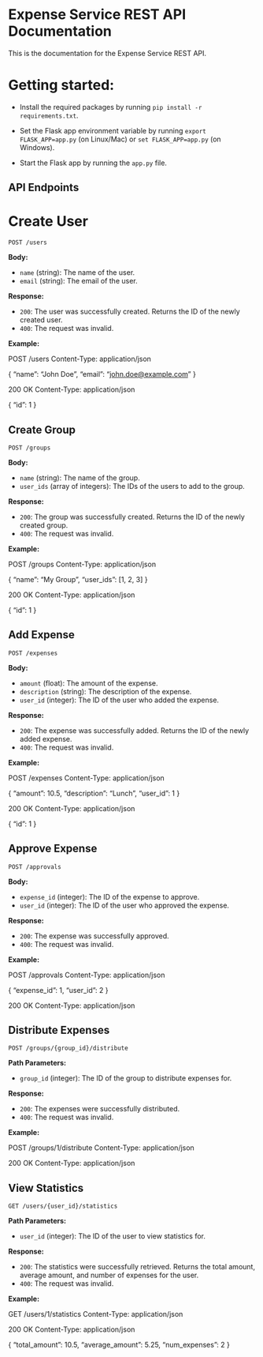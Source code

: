 # Expense Service REST API Documentation

This is the documentation for the Expense Service REST API.

# Getting started:
* Install the required packages by running `pip install -r requirements.txt`.

* Set the Flask app environment variable by running `export FLASK_APP=app.py` (on Linux/Mac) or `set FLASK_APP=app.py` (on Windows).

* Start the Flask app by running the `app.py` file.

## API Endpoints

# Create User

`POST /users`

**Body:**
- `name` (string): The name of the user.
- `email` (string): The email of the user.

**Response:**
- `200`: The user was successfully created. Returns the ID of the newly created user.
- `400`: The request was invalid.

**Example:**

POST /users Content-Type: application/json

{ “name”: “John Doe”, “email”: “john.doe@example.com” }

200 OK Content-Type: application/json

{ “id”: 1 }

## Create Group

`POST /groups`

**Body:**
- `name` (string): The name of the group.
- `user_ids` (array of integers): The IDs of the users to add to the group.

**Response:**
- `200`: The group was successfully created. Returns the ID of the newly created group.
- `400`: The request was invalid.

**Example:**

POST /groups Content-Type: application/json

{ “name”: “My Group”, “user_ids”: [1, 2, 3] }

200 OK Content-Type: application/json

{ “id”: 1 }

## Add Expense

`POST /expenses`

**Body:**
- `amount` (float): The amount of the expense.
- `description` (string): The description of the expense.
- `user_id` (integer): The ID of the user who added the expense.

**Response:**
- `200`: The expense was successfully added. Returns the ID of the newly added expense.
- `400`: The request was invalid.

**Example:**

POST /expenses Content-Type: application/json

{ “amount”: 10.5, “description”: “Lunch”, “user_id”: 1 }

200 OK Content-Type: application/json

{ “id”: 1 }

## Approve Expense

`POST /approvals`

**Body:**
- `expense_id` (integer): The ID of the expense to approve.
- `user_id` (integer): The ID of the user who approved the expense.

**Response:**
- `200`: The expense was successfully approved.
- `400`: The request was invalid.

**Example:**

POST /approvals Content-Type: application/json

{ “expense_id”: 1, “user_id”: 2 }

200 OK Content-Type: application/json

## Distribute Expenses

`POST /groups/{group_id}/distribute`

**Path Parameters:**
- `group_id` (integer): The ID of the group to distribute expenses for.

**Response:**
- `200`: The expenses were successfully distributed.
- `400`: The request was invalid.

**Example:**

POST /groups/1/distribute Content-Type: application/json

200 OK Content-Type: application/json

## View Statistics

`GET /users/{user_id}/statistics`

**Path Parameters:**
- `user_id` (integer): The ID of the user to view statistics for.

**Response:**
- `200`: The statistics were successfully retrieved. Returns the total amount, average amount, and number of expenses for the user.
- `400`: The request was invalid.

**Example:**

GET /users/1/statistics Content-Type: application/json

200 OK Content-Type: application/json

{ “total_amount”: 10.5, “average_amount”: 5.25, “num_expenses”: 2 }